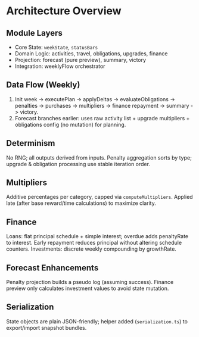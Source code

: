 # Architecture Overview

## Module Layers
- Core State: `weekState`, `statusBars`
- Domain Logic: activities, travel, obligations, upgrades, finance
- Projection: forecast (pure preview), summary, victory
- Integration: weeklyFlow orchestrator

## Data Flow (Weekly)
1. Init week -> executePlan -> applyDeltas -> evaluateObligations -> penalties -> purchases -> multipliers -> finance repayment -> summary -> victory.
2. Forecast branches earlier: uses raw activity list + upgrade multipliers + obligations config (no mutation) for planning.

## Determinism
No RNG; all outputs derived from inputs. Penalty aggregation sorts by type; upgrade & obligation processing use stable iteration order.

## Multipliers
Additive percentages per category, capped via `computeMultipliers`. Applied late (after base reward/time calculations) to maximize clarity.

## Finance
Loans: flat principal schedule + simple interest; overdue adds penaltyRate to interest. Early repayment reduces principal without altering schedule counters.
Investments: discrete weekly compounding by growthRate.

## Forecast Enhancements
Penalty projection builds a pseudo log (assuming success). Finance preview only calculates investment values to avoid state mutation.

## Serialization
State objects are plain JSON-friendly; helper added (`serialization.ts`) to export/import snapshot bundles.
